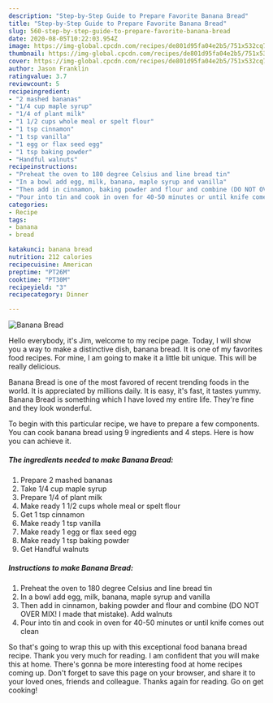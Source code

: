 ```yaml
---
description: "Step-by-Step Guide to Prepare Favorite Banana Bread"
title: "Step-by-Step Guide to Prepare Favorite Banana Bread"
slug: 560-step-by-step-guide-to-prepare-favorite-banana-bread
date: 2020-08-05T10:22:03.954Z
image: https://img-global.cpcdn.com/recipes/de801d95fa04e2b5/751x532cq70/banana-bread-recipe-main-photo.jpg
thumbnail: https://img-global.cpcdn.com/recipes/de801d95fa04e2b5/751x532cq70/banana-bread-recipe-main-photo.jpg
cover: https://img-global.cpcdn.com/recipes/de801d95fa04e2b5/751x532cq70/banana-bread-recipe-main-photo.jpg
author: Jason Franklin
ratingvalue: 3.7
reviewcount: 5
recipeingredient:
- "2 mashed bananas"
- "1/4 cup maple syrup"
- "1/4 of plant milk"
- "1 1/2 cups whole meal or spelt flour"
- "1 tsp cinnamon"
- "1 tsp vanilla"
- "1 egg or flax seed egg"
- "1 tsp baking powder"
- "Handful walnuts"
recipeinstructions:
- "Preheat the oven to 180 degree Celsius and line bread tin"
- "In a bowl add egg, milk, banana, maple syrup and vanilla"
- "Then add in cinnamon, baking powder and flour and combine (DO NOT OVER MIX! I made that mistake). Add walnuts"
- "Pour into tin and cook in oven for 40-50 minutes or until knife comes out clean"
categories:
- Recipe
tags:
- banana
- bread

katakunci: banana bread 
nutrition: 212 calories
recipecuisine: American
preptime: "PT26M"
cooktime: "PT30M"
recipeyield: "3"
recipecategory: Dinner

---
```



![Banana Bread](https://img-global.cpcdn.com/recipes/de801d95fa04e2b5/751x532cq70/banana-bread-recipe-main-photo.jpg)

Hello everybody, it's Jim, welcome to my recipe page. Today, I will show you a way to make a distinctive dish, banana bread. It is one of my favorites food recipes. For mine, I am going to make it a little bit unique. This will be really delicious.

Banana Bread is one of the most favored of recent trending foods in the world. It is appreciated by millions daily. It is easy, it's fast, it tastes yummy. Banana Bread is something which I have loved my entire life. They're fine and they look wonderful.




To begin with this particular recipe, we have to prepare a few components. You can cook banana bread using 9 ingredients and 4 steps. Here is how you can achieve it.

<!--inarticleads1-->

##### The ingredients needed to make Banana Bread:

1. Prepare 2 mashed bananas
1. Take 1/4 cup maple syrup
1. Prepare 1/4 of plant milk
1. Make ready 1 1/2 cups whole meal or spelt flour
1. Get 1 tsp cinnamon
1. Make ready 1 tsp vanilla
1. Make ready 1 egg or flax seed egg
1. Make ready 1 tsp baking powder
1. Get Handful walnuts




<!--inarticleads2-->

##### Instructions to make Banana Bread:

1. Preheat the oven to 180 degree Celsius and line bread tin
1. In a bowl add egg, milk, banana, maple syrup and vanilla
1. Then add in cinnamon, baking powder and flour and combine (DO NOT OVER MIX! I made that mistake). Add walnuts
1. Pour into tin and cook in oven for 40-50 minutes or until knife comes out clean




So that's going to wrap this up with this exceptional food banana bread recipe. Thank you very much for reading. I am confident that you will make this at home. There's gonna be more interesting food at home recipes coming up. Don't forget to save this page on your browser, and share it to your loved ones, friends and colleague. Thanks again for reading. Go on get cooking!
